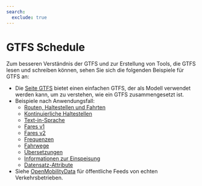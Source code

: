 ```yaml
---
search:
  exclude: true
---
```


# GTFS Schedule

Zum besseren Verständnis der GTFS und zur Erstellung von Tools, die GTFS lesen und schreiben können, sehen Sie sich die folgenden Beispiele für GTFS an:

- Die [Seite GTFS](/de/schedule/example-feed) bietet einen einfachen GTFS, der als Modell verwendet werden kann, um zu verstehen, wie ein GTFS zusammengesetzt ist.
- Beispiele nach Anwendungsfall:
    - [Routen, Haltestellen und Fahrten](routes-stops-trips)
    - [Kontinuierliche Haltestellen](continuous-stops)
    - [Text-in-Sprache](text-to-speech)
    - [Fares v1](fares-v1)
    - [Fares v2](fares-v2)
    - [Frequenzen](frequencies)
    - [Fahrwege](pathways)
    - [Übersetzungen](translations)
    - [Informationen zur Einspeisung](feed-info)
    - [Datensatz-Attribute](attributions)
- Siehe [OpenMobilityData](https://openmobilitydata.org/) für öffentliche Feeds von echten Verkehrsbetrieben.
